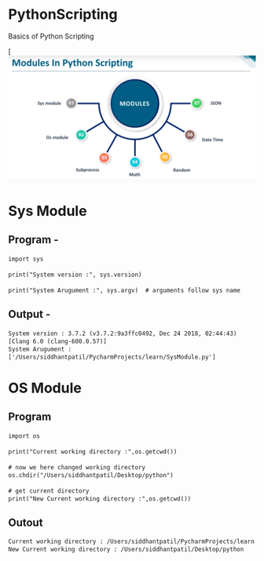 # PythonScripting
Basics of Python Scripting <br>

[![](https://github.com/siddhpatil6/PythonScripting/blob/master/pythonScripting.png)





# Sys Module

## Program -

```
import sys

print("System version :", sys.version)

print("System Arugument :", sys.argv)  # arguments follow sys name

```

## Output -

```
System version : 3.7.2 (v3.7.2:9a3ffc0492, Dec 24 2018, 02:44:43) 
[Clang 6.0 (clang-600.0.57)]
System Arugument : ['/Users/siddhantpatil/PycharmProjects/learn/SysModule.py']
```


# OS Module

## Program
```
import os

print("Current working directory :",os.getcwd())

# now we here changed working directory
os.chdir("/Users/siddhantpatil/Desktop/python")

# get current directory
print("New Current working directory :",os.getcwd())
```

## Outout
```
Current working directory : /Users/siddhantpatil/PycharmProjects/learn
New Current working directory : /Users/siddhantpatil/Desktop/python
```



